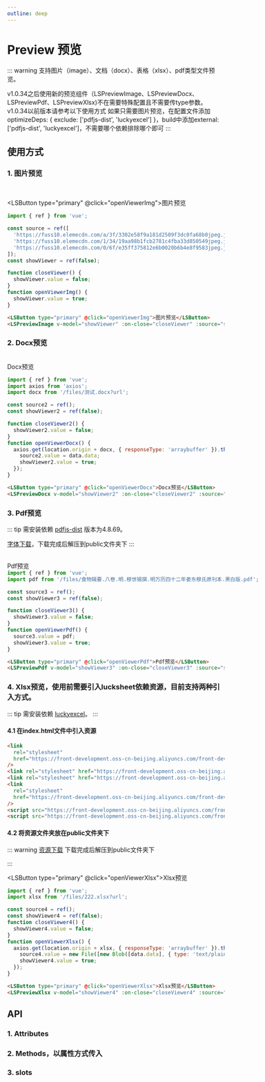 ```yaml
---
outline: deep
---
```


# Preview 预览

::: warning 支持图片（image）、文档（docx）、表格（xlsx）、pdf类型文件预览。

v1.0.34之后使用新的预览组件（LSPreviewImage、LSPreviewDocx、LSPreviewPdf、LSPreviewXlsx)不在需要特殊配置且不需要传type参数。
<br />
v1.0.34以前版本请参考以下使用方式
如果只需要图片预览，在配置文件添加
optimizeDeps: {
exclude: ['pdfjs-dist', 'luckyexcel']
}，build中添加external: ['pdfjs-dist', 'luckyexcel']，不需要哪个依赖排除哪个即可
:::

## 使用方式

### 1. 图片预览

<br />

<LSButton type="primary" @click="openViewerImg">图片预览</LSButton>

<ClientOnly>
  <LSPreviewImage v-model="showViewer" :on-close="closeViewer" :source="source" />
</ClientOnly>

```js
import { ref } from 'vue';

const source = ref([
  'https://fuss10.elemecdn.com/a/3f/3302e58f9a181d2509f3dc0fa68b0jpeg.jpeg',
  'https://fuss10.elemecdn.com/1/34/19aa98b1fcb2781c4fba33d850549jpeg.jpeg',
  'https://fuss10.elemecdn.com/0/6f/e35ff375812e6b0020b6b4e8f9583jpeg.jpeg'
]);
const showViewer = ref(false);

function closeViewer() {
  showViewer.value = false;
}
function openViewerImg() {
  showViewer.value = true;
}
```

```html
<LSButton type="primary" @click="openViewerImg">图片预览</LSButton>
<LSPreviewImage v-model="showViewer" :on-close="closeViewer" :source="source" />
```

### 2. Docx预览

<br />
<LSButton type="primary" @click="openViewerDocx">Docx预览</LSButton>
<ClientOnly>
  <LSPreviewDocx v-model="showViewer2" :on-close="closeViewer2" :source="source2" />
</ClientOnly>

```js
import { ref } from 'vue';
import axios from 'axios';
import docx from '/files/测试.docx?url';

const source2 = ref();
const showViewer2 = ref(false);

function closeViewer2() {
  showViewer2.value = false;
}
function openViewerDocx() {
  axios.get(location.origin + docx, { responseType: 'arraybuffer' }).then(data => {
    source2.value = data.data;
    showViewer2.value = true;
  });
}
```

```html
<LSButton type="primary" @click="openViewerDocx">Docx预览</LSButton>
<LSPreviewDocx v-model="showViewer2" :on-close="closeViewer2" :source="source2" />
```

### 3. Pdf预览

::: tip 需安装依赖 [pdfjs-dist](https://www.npmjs.com/package/pdfjs-dist) 版本为4.8.69。

[字体下载](https://front-development.oss-cn-beijing.aliyuncs.com/front-dev/cmaps.zip)，下载完成后解压到public文件夹下
:::

<br />
<LSButton type="primary" @click="openViewerPdf">Pdf预览</LSButton>
<ClientOnly>
  <LSPreviewPdf v-model="showViewer3" :on-close="closeViewer3" :source="source3" :c-map-url-path="'\/cmaps\/' />
</ClientOnly>

```js
import { ref } from 'vue';
import pdf from '/files/食物辑要.八卷.明.穆世锡撰.明万历四十二年娄东穆氏原刊本.黑白版.pdf';

const source3 = ref();
const showViewer3 = ref(false);

function closeViewer3() {
  showViewer3.value = false;
}
function openViewerPdf() {
  source3.value = pdf;
  showViewer3.value = true;
}
```

```html
<LSButton type="primary" @click="openViewerPdf">Pdf预览</LSButton>
<LSPreviewPdf v-model="showViewer3" :on-close="closeViewer3" :source="source3" :c-map-url-path="'\/cmaps\/' />
```

### 4. Xlsx预览，使用前需要引入lucksheet依赖资源，目前支持两种引入方式。

::: tip 需安装依赖 [luckyexcel](https://www.npmjs.com/package/luckyexcel)。
:::

#### 4.1 在index.html文件中引入资源

```html
<link
  rel="stylesheet"
  href="https://front-development.oss-cn-beijing.aliyuncs.com/front-dev/luckysheet/plugins/css/pluginsCss.css"
/>
<link rel="stylesheet" href="https://front-development.oss-cn-beijing.aliyuncs.com/front-dev/luckysheet/plugins/plugins.css" />
<link rel="stylesheet" href="https://front-development.oss-cn-beijing.aliyuncs.com/front-dev/luckysheet/css/luckysheet.css" />
<link
  rel="stylesheet"
  href="https://front-development.oss-cn-beijing.aliyuncs.com/front-dev/luckysheet/assets/iconfont/iconfont.css"
/>
<script src="https://front-development.oss-cn-beijing.aliyuncs.com/front-dev/luckysheet/plugins/js/plugin.js" async></script>
<script src="https://front-development.oss-cn-beijing.aliyuncs.com/front-dev/luckysheet/luckysheet.umd.js" async></script>
```

#### 4.2 将资源文件夹放在public文件夹下

::: warning [资源下载](https://front-development.oss-cn-beijing.aliyuncs.com/front-dev/luckysheet.zip)
下载完成后解压到public文件夹下

:::

<LSButton type="primary" @click="openViewerXlsx">Xlsx预览</LSButton>
<ClientOnly>
<LSPreviewXlsx v-model="showViewer4" :on-close="closeViewer4" :source="source4" />
</ClientOnly>

```js
import { ref } from 'vue';
import xlsx from '/files/222.xlsx?url';

const source4 = ref();
const showViewer4 = ref(false);
function closeViewer4() {
  showViewer4.value = false;
}
function openViewerXlsx() {
  axios.get(location.origin + xlsx, { responseType: 'arraybuffer' }).then(data => {
    source4.value = new File([new Blob([data.data], { type: 'text/plain' })], '222.xlsx', { type: 'text/plain' });
    showViewer4.value = true;
  });
}
```

```html
<LSButton type="primary" @click="openViewerXlsx">Xlsx预览</LSButton>
<LSPreviewXlsx v-model="showViewer4" :on-close="closeViewer4" :source="source4" />
```

## API

### 1. Attributes

<ApiIntro :tableColumn="tableColumn" :tableData="tableData" />

### 2. Methods，以属性方式传入

<ApiIntro :tableColumn="tableMethodColumn" :tableData="tableData2" />

### 3. slots

<ApiIntro :tableColumn="tableSlotColumn" :tableData="tableData3" />

<script setup>
import { tableColumn, tableMethodColumn, tableSlotColumn } from '../constant';
import { ref } from 'vue';
import axios from 'axios';
import docx from '/files/测试.docx?url';
import pdf from '/files/食物辑要.八卷.明.穆世锡撰.明万历四十二年娄东穆氏原刊本.黑白版.pdf';
import xlsx from '/files/222.xlsx?url';

const source = ref([
  'https://fuss10.elemecdn.com/a/3f/3302e58f9a181d2509f3dc0fa68b0jpeg.jpeg',
  'https://fuss10.elemecdn.com/1/34/19aa98b1fcb2781c4fba33d850549jpeg.jpeg',
  'https://fuss10.elemecdn.com/0/6f/e35ff375812e6b0020b6b4e8f9583jpeg.jpeg'
]);
const showViewer = ref(false);

function closeViewer() {
  showViewer.value = false;
}
function openViewerImg() {
  showViewer.value = true;
}

const source2 = ref();
const showViewer2 = ref(false);
function closeViewer2() {
  showViewer2.value = false;
}
function openViewerDocx() {
  axios.get(location.origin + docx, { responseType: 'arraybuffer' }).then(data => {
    source2.value = data.data;
    showViewer2.value = true;
  });
}

const source3 = ref();
const showViewer3 = ref(false);
function closeViewer3() {
  showViewer3.value = false;
}
function openViewerPdf() {
  source3.value = pdf;
  showViewer3.value = true;
}

const source4 = ref();
const showViewer4 = ref(false);
function closeViewer4() {
  showViewer4.value = false;
}
function openViewerXlsx() {
 axios.get(location.origin + xlsx, { responseType: 'arraybuffer' }).then(data => {
    source4.value = new File([new Blob([data.data], { type: 'text/plain' })], '222.xlsx', { type: 'text/plain' });
    showViewer4.value = true;
  });
}

const tableData = ref([
  {
    name: 'model-value / v-mode',
    desc: '是否显示',
    type: 'boolean',
    value: '-'
  },
  {
    name: 'type',
    desc: '预览类型: 支持 image / docx / pdf / xlsx（1.0.34之后该参数作废）',
    type: 'string',
    value: '-'
  },
  {
    name: 'source',
    desc: '预览资源, image时类型为array，docx时类型为arraybuffer，pdf时类型为string，xlsx时类型为File',
    type: 'array / arraybuffer / File / string',
    value: '-'
  },
  {
    name: 'needLoading',
    desc: '是否需要loading',
    type: 'boolean',
    value: 'true'
  },
  {
    name: 'loadingOption',
    desc: 'loading配置, 参考ElLoading配置',
    type: 'object',
    value: '{ text: "Loading", background: "rgba(0, 0, 0, 0.3)" }'
  },
  {
    name: 'hasDownload',
    desc: '是否需要下载按钮，当前仅image支持',
    type: 'boolean',
    value: 'false'
  },
  {
    name: 'downloadData',
    desc: '下载按钮返回数据，当前仅image支持',
    type: 'object',
    value: '{}'
  },
  {
    name: 'hasPagination',
    desc: '是否需要分页，当前仅xlsx支持，超过20m且常规表格（简单表格数据，无图，无合并单元格等）支持',
    type: 'boolean',
    value: 'false'
  },
  {
    name: 'c-map-url-path',
    desc: 'pdf子图资源路径，即cmaps.zip解压到public的路径',
    type： 'string',
    value: '-'
  }
]);

const tableData2 = ref([
  {
    name: 'on-close',
    desc: '关闭时触发',
    type: 'function',
    value: '-'
  },
  {
    name: 'download',
    desc: '下载回调方法, 当前仅image支持',
    type: 'function',
    value: 'data'
  }
])

const tableData3 = ref([
  {
    name: 'viewer',
    desc: '插槽，同el-image，仅image支持'
  }
])

</script>
